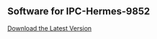 ## Software for IPC-Hermes-9852

[Download the Latest Version](https://github.com/Industry4/MultiPlug.Ext.Hermes/releases/latest/)
